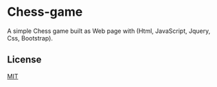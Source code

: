 # Chess-game
A simple Chess game built as Web page with (Html, JavaScript, Jquery, Css, Bootstrap).

## License

[MIT](https://github.com/HichemTab-tech/Chess-game/blob/master/LICENSE)
